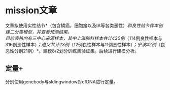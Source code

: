 # mission文章  
文章拟使用实性结节*（包含鳞癌，细胞瘤以及IA等各类恶性）*和良性结节样本创建二分类模型，并查看预测结果。  
目前表格内有三中心来源样本，其中上海肺科样本共计430例*（114例良性样本与316例恶性样本）*；遵义共计23例*（12例良性样本与11例恶性样本）*；宁波42例*（良恶性分别21例）*。建模8/2划分训练集验证集。后续进行建模分析。  
## 定量+  
分别使用genebody与sldingwindow对cfDNA进行定量。
